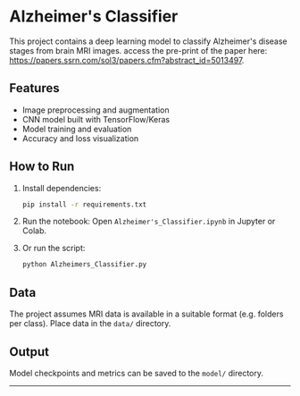 # Alzheimer's Classifier

This project contains a deep learning model to classify Alzheimer's disease stages from brain MRI images.
access the pre-print of the paper here: https://papers.ssrn.com/sol3/papers.cfm?abstract_id=5013497.

## Features

- Image preprocessing and augmentation
- CNN model built with TensorFlow/Keras
- Model training and evaluation
- Accuracy and loss visualization

## How to Run

1. Install dependencies:
   ```bash
   pip install -r requirements.txt
   ```

2. Run the notebook:
   Open `Alzheimer's_Classifier.ipynb` in Jupyter or Colab.

3. Or run the script:
   ```bash
   python Alzheimers_Classifier.py
   ```

## Data

The project assumes MRI data is available in a suitable format (e.g. folders per class). Place data in the `data/` directory.

## Output

Model checkpoints and metrics can be saved to the `model/` directory.

---
